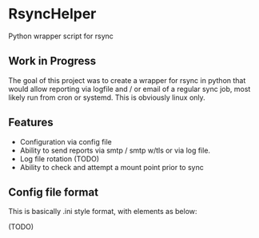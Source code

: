# RsyncHelper
Python wrapper script for rsync

## Work in Progress

The goal of this project was to create a wrapper for rsync in python that would allow reporting via logfile and / or email of a regular sync job, most likely run from cron or systemd. This is obviously linux only.

## Features

- Configuration via config file
- Ability to send reports via smtp / smtp w/tls or via log file.
- Log file rotation (TODO)
- Ability to check and attempt a mount point prior to sync

## Config file format

This is basically .ini style format, with elements as below:

(TODO)
